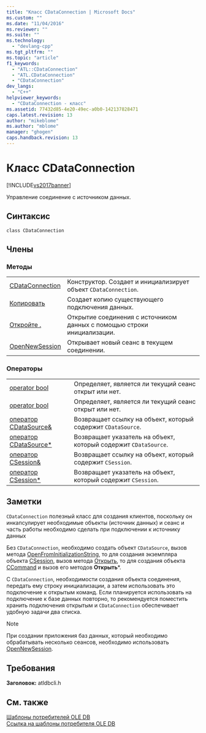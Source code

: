 ```yaml
---
title: "Класс CDataConnection | Microsoft Docs"
ms.custom: ""
ms.date: "11/04/2016"
ms.reviewer: ""
ms.suite: ""
ms.technology: 
  - "devlang-cpp"
ms.tgt_pltfrm: ""
ms.topic: "article"
f1_keywords: 
  - "ATL::CDataConnection"
  - "ATL.CDataConnection"
  - "CDataConnection"
dev_langs: 
  - "C++"
helpviewer_keywords: 
  - "CDataConnection - класс"
ms.assetid: 77432d85-4e20-49ec-a0b0-142137828471
caps.latest.revision: 13
author: "mikeblome"
ms.author: "mblome"
manager: "ghogen"
caps.handback.revision: 13
---
```

# Класс CDataConnection
[!INCLUDE[vs2017banner](../../assembler/inline/includes/vs2017banner.md)]

Управление соединение с источником данных.  
  
## Синтаксис  
  
```  
class CDataConnection  
```  
  
## Члены  
  
### Методы  
  
|||  
|-|-|  
|[CDataConnection](../../data/oledb/cdataconnection-cdataconnection.md)|Конструктор.  Создает и инициализирует объект `CDataConnection`.|  
|[Копировать](../../data/oledb/cdataconnection-copy.md)|Создает копию существующего подключения данных.|  
|[Откройте .](../../data/oledb/cdataconnection-open.md)|Открытие соединения с источником данных с помощью строки инициализации.|  
|[OpenNewSession](../../data/oledb/cdataconnection-opennewsession.md)|Открывает новый сеанс в текущем соединении.|  
  
### Операторы  
  
|||  
|-|-|  
|[operator bool](../../data/oledb/cdataconnection-operator-bool.md)|Определяет, является ли текущий сеанс открыт или нет.|  
|[operator bool](../../data/oledb/cdataconnection-operator-bool-ole-db.md)|Определяет, является ли текущий сеанс открыт или нет.|  
|[оператор CDataSource&](../../data/oledb/cdataconnection-operator-cdatasource-amp.md)|Возвращает ссылку на объект, который содержит `CDataSource`.|  
|[оператор CDataSource\*](../Topic/CDataConnection::operator%20CDataSource*.md)|Возвращает указатель на объект, который содержит `CDataSource`.|  
|[оператор CSession&](../../data/oledb/cdataconnection-operator-csession-amp.md)|Возвращает ссылку на объект, который содержит `CSession`.|  
|[оператор CSession\*](../../data/oledb/cdataconnection-operator-csession-star.md)|Возвращает указатель на объект, который содержит `CSession`.|  
  
## Заметки  
 `CDataConnection` полезный класс для создания клиентов, поскольку он инкапсулирует необходимые объекты \(источник данных\) и сеанс и часть работы необходимо сделать при подключении к источнику данных  
  
 Без `CDataConnection`, необходимо создать объект `CDataSource`, вызов метода [OpenFromInitializationString](../../data/oledb/cdatasource-openfrominitializationstring.md), то для создания экземпляра объекта [CSession](../../data/oledb/csession-class.md), вызов метода [Открыть](../../data/oledb/csession-open.md), то для создания объекта [CCommand](../../data/oledb/ccommand-class.md) и вызов его методов **Открыть**\*.  
  
 С `CDataConnection`, необходимости создания объекта соединения, передать ему строку инициализации, а затем использовать это подключение к открытым команд.  Если планируется использовать на подключение к базе данных повторно, то рекомендуется поместить хранить подключения открытым и `CDataConnection` обеспечивает удобную задачи два списка.  
  
> [!NOTE]
>  При создании приложения баз данных, который необходимо обрабатывать несколько сеансов, необходимо использовать [OpenNewSession](../../data/oledb/cdataconnection-opennewsession.md).  
  
## Требования  
 **Заголовок:** atldbcli.h  
  
## См. также  
 [Шаблоны потребителей OLE DB](../../data/oledb/ole-db-consumer-templates-cpp.md)   
 [Ссылка на шаблоны потребителя OLE DB](../../data/oledb/ole-db-consumer-templates-reference.md)